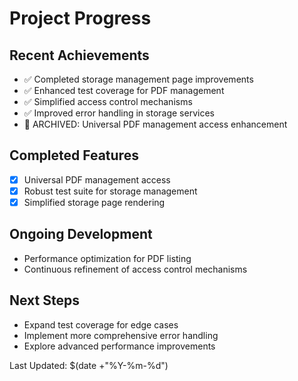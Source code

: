 # Project Progress

## Recent Achievements
- ✅ Completed storage management page improvements
- ✅ Enhanced test coverage for PDF management
- ✅ Simplified access control mechanisms
- ✅ Improved error handling in storage services
- 🏁 ARCHIVED: Universal PDF management access enhancement

## Completed Features
- [x] Universal PDF management access
- [x] Robust test suite for storage management
- [x] Simplified storage page rendering

## Ongoing Development
- Performance optimization for PDF listing
- Continuous refinement of access control mechanisms

## Next Steps
- Expand test coverage for edge cases
- Implement more comprehensive error handling
- Explore advanced performance improvements

Last Updated: $(date +"%Y-%m-%d")

